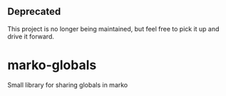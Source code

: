 ## Deprecated

This project is no longer being maintained, but feel free to pick it up and drive it forward.

# marko-globals

Small library for sharing globals in marko